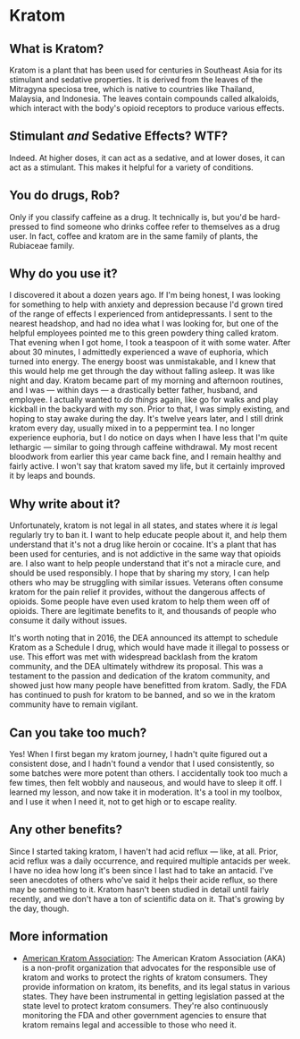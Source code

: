 # Kratom

## What is Kratom?

Kratom is a plant that has been used for centuries in Southeast Asia for its stimulant and sedative properties. It is derived from the leaves of the Mitragyna speciosa tree, which is native to countries like Thailand, Malaysia, and Indonesia. The leaves contain compounds called alkaloids, which interact with the body's opioid receptors to produce various effects.

## Stimulant *and* Sedative Effects? WTF?

Indeed. At higher doses, it can act as a sedative, and at lower doses, it can act as a stimulant. This makes it helpful for a variety of conditions.

## You do drugs, Rob?

Only if you classify caffeine as a drug. It technically is, but you'd be hard-pressed to find someone who drinks coffee refer to themselves as a drug user. In fact, coffee and kratom are in the same family of plants, the Rubiaceae family.

## Why do you use it?

I discovered it about a dozen years ago. If I'm being honest, I was looking for something to help with anxiety and depression because I'd grown tired of the range of effects I experienced from antidepressants. I sent to the nearest headshop, and had no idea what I was looking for, but one of the helpful employees pointed me to this green powdery thing called kratom. That evening when I got home, I took a teaspoon of it with some water. After about 30 minutes, I admittedly experienced a wave of euphoria, which turned into energy. The energy boost was unmistakable, and I knew that this would help me get through the day without falling asleep. It was like night and day. Kratom became part of my morning and afternoon routines, and I was &mdash; within days &mdash; a drastically better father, husband, and employee. I actually wanted to *do things* again, like go for walks and play kickball in the backyard with my son. Prior to that, I was simply existing, and hoping to stay awake during the day. It's twelve years later, and I still drink kratom every day, usually mixed in to a peppermint tea. I no longer experience euphoria, but I do notice on days when I have less that I'm quite lethargic &mdash; similar to going through caffeine withdrawal. My most recent bloodwork from earlier this year came back fine, and I remain healthy and fairly active. I won't say that kratom saved my life, but it certainly improved it by leaps and bounds.

## Why write about it?

Unfortunately, kratom is not legal in all states, and states where it *is* legal regularly try to ban it. I want to help educate people about it, and help them understand that it's not a drug like heroin or cocaine. It's a plant that has been used for centuries, and is not addictive in the same way that opioids are. I also want to help people understand that it's not a miracle cure, and should be used responsibly. I hope that by sharing my story, I can help others who may be struggling with similar issues. Veterans often consume kratom for the pain relief it provides, without the dangerous affects of opioids. Some people have even used kratom to help them ween off of opioids. There are legitimate benefits to it, and thousands of people who consume it daily without issues.

It's worth noting that in 2016, the DEA announced its attempt to schedule Kratom as a Schedule I drug, which would have made it illegal to possess or use. This effort was met with widespread backlash from the kratom community, and the DEA ultimately withdrew its proposal. This was a testament to the passion and dedication of the kratom community, and showed just how many people have benefitted from kratom. Sadly, the FDA has continued to push for kratom to be banned, and so we in the kratom community have to remain vigilant.

## Can you take too much?

Yes! When I first began my kratom journey, I hadn't quite figured out a consistent dose, and I hadn't found a vendor that I used consistently, so some batches were more potent than others. I accidentally took too much a few times, then felt wobbly and nauseous, and would have to sleep it off. I learned my lesson, and now take it in moderation. It's a tool in my toolbox, and I use it when I need it, not to get high or to escape reality.

## Any other benefits?

Since I started taking kratom, I haven't had acid reflux &mdash; like, at all. Prior, acid reflux was a daily occurrence, and required multiple antacids per week. I have no idea how long it's been since I last had to take an antacid. I've seen anecdotes of others who've said it helps their acide reflux, so there may be something to it. Kratom hasn't been studied in detail until fairly recently, and we don't have a ton of scientific data on it. That's growing by the day, though.

## More information

- [American Kratom Association](https://www.americankratom.org/): The American Kratom Association (AKA) is a non-profit organization that advocates for the responsible use of kratom and works to protect the rights of kratom consumers. They provide information on kratom, its benefits, and its legal status in various states. They have been instrumental in getting legislation passed at the state level to protect kratom consumers. They're also continuously monitoring the FDA and other government agencies to ensure that kratom remains legal and accessible to those who need it.
